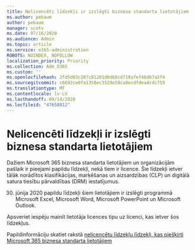 ```yaml
---
title: Nelicencēti līdzekļi ir izslēgti biznesa standarta lietotājiem
ms.author: pebaum
author: pebaum
manager: scotv
ms.date: 07/16/2020
ms.audience: Admin
ms.topic: article
ms.service: o365-administration
ROBOTS: NOINDEX, NOFOLLOW
localization_priority: Priority
ms.collection: Adm_O365
ms.custom: ''
ms.openlocfilehash: 2fd5d03c287c81201d0d68cd718afef46db7a2f4
ms.sourcegitcommit: c6692ce0fa1358ec3529e59ca0ecdfdea4cdc759
ms.translationtype: MT
ms.contentlocale: lv-LV
ms.lasthandoff: 09/14/2020
ms.locfileid: "47658012"
---
```

# <a name="unlicensed-features-turned-off-for-business-standard-users"></a>Nelicencēti līdzekļi ir izslēgti biznesa standarta lietotājiem

Dažiem Microsoft 365 biznesa standarta lietotājiem un organizācijām pašlaik ir pieejami papildu līdzekļi, nekā tiem ir licence. Šie līdzekļi ietver tālāk norādītos klasifikācijas, marķēšanas un aizsardzības (CLP) un digitālā satura tiesību pārvaldības (DRM) iestatījumus.
    
30. jūnija 2020 papildu līdzekļi šiem lietotājiem ir izslēgti programmā Microsoft Excel, Microsoft Word, Microsoft PowerPoint un Microsoft Outlook.

Apsveriet iespēju mainīt lietotāja licences tipu uz licenci, kas ietver šos līdzekļus. 

Papildinformāciju skatiet rakstā [nelicencētu līdzekļu līdzekļi, kas piešķirti Microsoft 365 biznesa standarta lietotājiem](https://support.microsoft.com/help/4568654/extra-features-to-be-turned-off-for-microsoft-365-business-standard?preview)